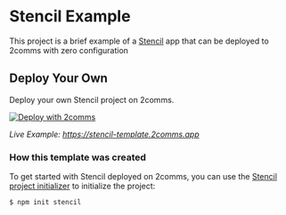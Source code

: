 # Stencil Example

This project is a brief example of a [Stencil](https://stenciljs.com/) app that can be deployed to 2comms with zero configuration

## Deploy Your Own

Deploy your own Stencil project on 2comms.

[![Deploy with 2comms](https://2comms.com/button)](https://2comms.com/build?repo-url=https://github.com/2comms/templates/stencil&template=stencil)

_Live Example: https://stencil-template.2comms.app_

### How this template was created

To get started with Stencil deployed on 2comms, you can use the [Stencil project initializer](https://stenciljs.com/docs/getting-started#starting-a-new-project) to initialize the project:

```shell
$ npm init stencil
```
